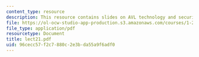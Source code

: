 ```yaml
---
content_type: resource
description: This resource contains slides on AVL technology and security.
file: https://ol-ocw-studio-app-production.s3.amazonaws.com/courses/1-259j-transit-management-fall-2006/96cecc57f2c7880c2e3bda55a9f6adf0_lect21.pdf
file_type: application/pdf
resourcetype: Document
title: lect21.pdf
uid: 96cecc57-f2c7-880c-2e3b-da55a9f6adf0
---
```

